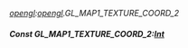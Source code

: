 _[opengl](../../modules/opengl/opengl-module.md):[opengl](../../modules/opengl/opengl-module.md).GL\_MAP1\_TEXTURE\_COORD\_2_
##### Const GL\_MAP1\_TEXTURE\_COORD\_2:[Int](../../modules/wonkey/wonkey-types-int.md)
